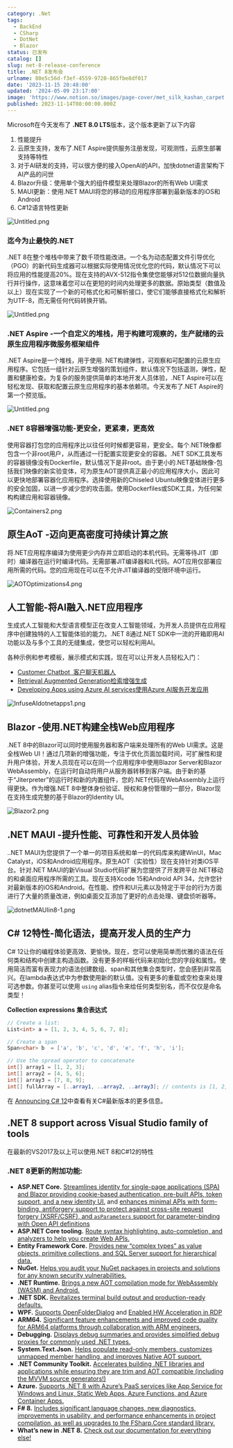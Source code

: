 ```yaml
---
category: .Net
tags:
  - BackEnd
  - CSharp
  - DotNet
  - Blazor
status: 已发布
catalog: []
slug: net-8-release-conference
title: .NET 8发布会
urlname: 80e5c56d-f3ef-4559-9720-865fbe8df017
date: '2023-11-15 20:48:00'
updated: '2024-05-09 23:17:00'
image: 'https://www.notion.so/images/page-cover/met_silk_kashan_carpet.jpg'
published: 2023-11-14T08:00:00.000Z
---
```


Microsoft在今天发布了 **.NET 8.0 LTS**版本，这个版本更新了以下内容

1. 性能提升
2. 云原生支持，发布了.NET Aspire提供服务注册发现，可观测性，云原生部署支持等特性
3. 对于AI研发的支持，可以很方便的接入OpenAI的API，加快dotnet语言架构下AI产品的问世
4. Blazor升级：使用单个强大的组件模型来处理Blazor的所有Web UI需求
5. MAUI更新：使用.NET MAUI将您的移动的应用程序部署到最新版本的iOS和Android
6. C#12语言特性更新

![Untitled.png](https://prod-files-secure.s3.us-west-2.amazonaws.com/5d24fe63-e567-4804-86f9-9fdc62e13082/10cda029-65af-4ea7-b30e-605b2d9e6c57/Untitled.png?X-Amz-Algorithm=AWS4-HMAC-SHA256&X-Amz-Content-Sha256=UNSIGNED-PAYLOAD&X-Amz-Credential=ASIAZI2LB4665JOPBKKR%2F20250417%2Fus-west-2%2Fs3%2Faws4_request&X-Amz-Date=20250417T213411Z&X-Amz-Expires=3600&X-Amz-Security-Token=IQoJb3JpZ2luX2VjEN3%2F%2F%2F%2F%2F%2F%2F%2F%2F%2FwEaCXVzLXdlc3QtMiJGMEQCIGkzc2zkTwZO71Lh0xC%2FisFXWhAZeqUFEs8DIglAIBxBAiAkdTJACeCHn073OigRdPvNCt%2FmK12XLyu7MmPqzg0sqCr%2FAwhmEAAaDDYzNzQyMzE4MzgwNSIMx4h3g%2FLbr%2BsmSUhNKtwDQiRtBvjiUlPn6Wsh7MnZadFV8K%2FjkY%2BmB2%2Bw4dRSi2%2Fwyny3juhddr3zDuGcN4N%2FGWzFYoqBW2960iRuCFVO9SF1qzNm1mLQuZR9wx0By%2BHtMrg0Zf6h9trFtshFo1UIdqkx03itQpkkEuI0lRjIbag88S9tO6v86bT2jDbh3Aq5fBaL5VhT81vWO5mB9oo82sMRs5rtLdeq%2BLAwgYfCTBesF2fT9wf%2BeFrHPwA3ukAyihXHika%2FrawSUqg4ncdJ3sVyQ%2FiLcOt71TjJ3d0DGPFjjAezsdVfselAMzIsg975Zd6nyknlJO4lKLjVx3dszaQJ9N%2FL0iTuDSGIEdjCHlIBiCQWO7%2F%2F5sscCAQfGPfiI4KBPENERkiLAzdDTCtcJdnl7oLHCf4Xld2vx%2Fmz3y4i3CVSe0P1rlpW3rpknZBYfPHmiSPA7SYsuDhio%2F%2BUOyq0VqsdR6b6BkAC5bM4WrhQOXxyJmLr8a7L06%2BNXw%2Bdw9NS29Kiq%2FZk%2FA%2BNHlyfpBYiSjU4a%2B2pgE0Sb%2FG5YvmeYnAg6olvUMznPajjzBWjq6vhLB3JBcWxXSrfR0H%2BvO6%2Fadx%2BqiQrAaJ%2F2f2xUaryeEaDADMSAuuTpX37ERZEA0VwDyoazoTo%2Bz4wys%2BFwAY6pgHD5hXJYwX17mQYtB9DqEa5woXtL%2F9Mc8XJslS0Hzmsgibsie%2BK9G6EiIaglux%2BdHYZM9SmpRpvxl%2BstNaO6DNwnXrTkkvZdUMJSX4NB4dWttwXCjiHbPHQNWbFuOEzHUwrdPA06TUyoS%2BRn7rPmGc5Ycl6m9Ayg9YSpyuP7nEL6jkrryyfU4j4Jb26aS9RNlzeZCZjnlot0UXXdFmvd2%2FCS%2Fyhwz13&X-Amz-Signature=1d0d63de11f1defe90f2646850442c67831e39e904114a94e009a77771540981&X-Amz-SignedHeaders=host&x-id=GetObject)


### **迄今为止最快的.NET**


.NET 8在整个堆栈中带来了数千项性能改进。一个名为动态配置文件引导优化（PGO）的新代码生成器可以根据实际使用情况优化您的代码，默认情况下可以将应用的性能提高20%。现在支持的AVX-512指令集使您能够对512位数据向量执行并行操作，这意味着您可以在更短的时间内处理更多的数据。原始类型（数值及以上）现在实现了一个新的可格式化和可解析接口，使它们能够直接格式化和解析为UTF-8，而无需任何代码转换开销。


![Untitled.png](https://prod-files-secure.s3.us-west-2.amazonaws.com/5d24fe63-e567-4804-86f9-9fdc62e13082/edcbf140-d619-4389-a4a6-f97c113ab9f2/Untitled.png?X-Amz-Algorithm=AWS4-HMAC-SHA256&X-Amz-Content-Sha256=UNSIGNED-PAYLOAD&X-Amz-Credential=ASIAZI2LB4665JOPBKKR%2F20250417%2Fus-west-2%2Fs3%2Faws4_request&X-Amz-Date=20250417T213411Z&X-Amz-Expires=3600&X-Amz-Security-Token=IQoJb3JpZ2luX2VjEN3%2F%2F%2F%2F%2F%2F%2F%2F%2F%2FwEaCXVzLXdlc3QtMiJGMEQCIGkzc2zkTwZO71Lh0xC%2FisFXWhAZeqUFEs8DIglAIBxBAiAkdTJACeCHn073OigRdPvNCt%2FmK12XLyu7MmPqzg0sqCr%2FAwhmEAAaDDYzNzQyMzE4MzgwNSIMx4h3g%2FLbr%2BsmSUhNKtwDQiRtBvjiUlPn6Wsh7MnZadFV8K%2FjkY%2BmB2%2Bw4dRSi2%2Fwyny3juhddr3zDuGcN4N%2FGWzFYoqBW2960iRuCFVO9SF1qzNm1mLQuZR9wx0By%2BHtMrg0Zf6h9trFtshFo1UIdqkx03itQpkkEuI0lRjIbag88S9tO6v86bT2jDbh3Aq5fBaL5VhT81vWO5mB9oo82sMRs5rtLdeq%2BLAwgYfCTBesF2fT9wf%2BeFrHPwA3ukAyihXHika%2FrawSUqg4ncdJ3sVyQ%2FiLcOt71TjJ3d0DGPFjjAezsdVfselAMzIsg975Zd6nyknlJO4lKLjVx3dszaQJ9N%2FL0iTuDSGIEdjCHlIBiCQWO7%2F%2F5sscCAQfGPfiI4KBPENERkiLAzdDTCtcJdnl7oLHCf4Xld2vx%2Fmz3y4i3CVSe0P1rlpW3rpknZBYfPHmiSPA7SYsuDhio%2F%2BUOyq0VqsdR6b6BkAC5bM4WrhQOXxyJmLr8a7L06%2BNXw%2Bdw9NS29Kiq%2FZk%2FA%2BNHlyfpBYiSjU4a%2B2pgE0Sb%2FG5YvmeYnAg6olvUMznPajjzBWjq6vhLB3JBcWxXSrfR0H%2BvO6%2Fadx%2BqiQrAaJ%2F2f2xUaryeEaDADMSAuuTpX37ERZEA0VwDyoazoTo%2Bz4wys%2BFwAY6pgHD5hXJYwX17mQYtB9DqEa5woXtL%2F9Mc8XJslS0Hzmsgibsie%2BK9G6EiIaglux%2BdHYZM9SmpRpvxl%2BstNaO6DNwnXrTkkvZdUMJSX4NB4dWttwXCjiHbPHQNWbFuOEzHUwrdPA06TUyoS%2BRn7rPmGc5Ycl6m9Ayg9YSpyuP7nEL6jkrryyfU4j4Jb26aS9RNlzeZCZjnlot0UXXdFmvd2%2FCS%2Fyhwz13&X-Amz-Signature=19800f736f213308fdfc8c6287eb21bb8da630d3f940d3ede73c6d138024dc72&X-Amz-SignedHeaders=host&x-id=GetObject)


### **.NET Aspire -一个自定义的堆栈，用于构建可观察的，生产就绪的云原生应用程序微服务框架组件**


.NET Aspire是一个堆栈，用于使用. NET构建弹性，可观察和可配置的云原生应用程序。它包括一组针对云原生增强的策划组件，默认情况下包括遥测，弹性，配置和健康检查。为复杂的服务提供简单的本地开发人员体验，.NET Aspire可以在轻松发现、获取和配置云原生应用程序的基本依赖项。今天发布了.NET Aspire的第一个预览版。


![Untitled.png](https://prod-files-secure.s3.us-west-2.amazonaws.com/5d24fe63-e567-4804-86f9-9fdc62e13082/ff6a34d3-ac25-412d-9204-a7263d00528f/Untitled.png?X-Amz-Algorithm=AWS4-HMAC-SHA256&X-Amz-Content-Sha256=UNSIGNED-PAYLOAD&X-Amz-Credential=ASIAZI2LB4665JOPBKKR%2F20250417%2Fus-west-2%2Fs3%2Faws4_request&X-Amz-Date=20250417T213411Z&X-Amz-Expires=3600&X-Amz-Security-Token=IQoJb3JpZ2luX2VjEN3%2F%2F%2F%2F%2F%2F%2F%2F%2F%2FwEaCXVzLXdlc3QtMiJGMEQCIGkzc2zkTwZO71Lh0xC%2FisFXWhAZeqUFEs8DIglAIBxBAiAkdTJACeCHn073OigRdPvNCt%2FmK12XLyu7MmPqzg0sqCr%2FAwhmEAAaDDYzNzQyMzE4MzgwNSIMx4h3g%2FLbr%2BsmSUhNKtwDQiRtBvjiUlPn6Wsh7MnZadFV8K%2FjkY%2BmB2%2Bw4dRSi2%2Fwyny3juhddr3zDuGcN4N%2FGWzFYoqBW2960iRuCFVO9SF1qzNm1mLQuZR9wx0By%2BHtMrg0Zf6h9trFtshFo1UIdqkx03itQpkkEuI0lRjIbag88S9tO6v86bT2jDbh3Aq5fBaL5VhT81vWO5mB9oo82sMRs5rtLdeq%2BLAwgYfCTBesF2fT9wf%2BeFrHPwA3ukAyihXHika%2FrawSUqg4ncdJ3sVyQ%2FiLcOt71TjJ3d0DGPFjjAezsdVfselAMzIsg975Zd6nyknlJO4lKLjVx3dszaQJ9N%2FL0iTuDSGIEdjCHlIBiCQWO7%2F%2F5sscCAQfGPfiI4KBPENERkiLAzdDTCtcJdnl7oLHCf4Xld2vx%2Fmz3y4i3CVSe0P1rlpW3rpknZBYfPHmiSPA7SYsuDhio%2F%2BUOyq0VqsdR6b6BkAC5bM4WrhQOXxyJmLr8a7L06%2BNXw%2Bdw9NS29Kiq%2FZk%2FA%2BNHlyfpBYiSjU4a%2B2pgE0Sb%2FG5YvmeYnAg6olvUMznPajjzBWjq6vhLB3JBcWxXSrfR0H%2BvO6%2Fadx%2BqiQrAaJ%2F2f2xUaryeEaDADMSAuuTpX37ERZEA0VwDyoazoTo%2Bz4wys%2BFwAY6pgHD5hXJYwX17mQYtB9DqEa5woXtL%2F9Mc8XJslS0Hzmsgibsie%2BK9G6EiIaglux%2BdHYZM9SmpRpvxl%2BstNaO6DNwnXrTkkvZdUMJSX4NB4dWttwXCjiHbPHQNWbFuOEzHUwrdPA06TUyoS%2BRn7rPmGc5Ycl6m9Ayg9YSpyuP7nEL6jkrryyfU4j4Jb26aS9RNlzeZCZjnlot0UXXdFmvd2%2FCS%2Fyhwz13&X-Amz-Signature=94a769c26001a768e4f22e78cf0abf5a04bc763127388620b35dfc07f5ac264f&X-Amz-SignedHeaders=host&x-id=GetObject)


### **.NET 8容器增强功能-更安全，更紧凑，更高效**


使用容器打包您的应用程序比以往任何时候都更容易，更安全。每个.NET映像都包含一个非root用户，从而通过一行配置实现更安全的容器。.NET SDK工具发布的容器镜像没有Dockerfile，默认情况下是非root。由于更小的.NET基础映像-包括我们映像的新实验变体，可为原生AOT提供真正最小的应用程序大小，因此可以更快地部署容器化应用程序。选择使用新的Chiseled Ubuntu映像变体进行更多的安全加固，以进一步减少您的攻击面。使用Dockerfiles或SDK工具，为任何架构构建应用和容器镜像。


![Containers2.png](https://devblogs.microsoft.com/dotnet/wp-content/uploads/sites/10/2023/11/Containers2.png)


## 原生AoT -迈向更高密度可持续计算之旅


将.NET应用程序编译为使用更少内存并立即启动的本机代码。无需等待JIT（即时）编译器在运行时编译代码。无需部署JIT编译器和IL代码。AOT应用仅部署应用所需的代码。您的应用现在可以在不允许JIT编译器的受限环境中运行。


![AOTOptimizations4.png](https://devblogs.microsoft.com/dotnet/wp-content/uploads/sites/10/2023/11/AOTOptimizations4.png)


## 人工智能-将AI融入.NET应用程序


生成式人工智能和大型语言模型正在改变人工智能领域，为开发人员提供在应用程序中创建独特的人工智能体验的能力。.NET 8通过.NET SDK中一流的开箱即用AI功能以及与多个工具的无缝集成，使您可以轻松利用AI。


各种示例和参考模板，展示模式和实践，现在可以让开发人员轻松入门：

- [Customer Chatbot](https://github.com/dotnet/eShop)[ ](https://github.com/dotnet/eShop)[ 客户聊天机器人](https://github.com/dotnet/eShop)
- [Retrieval Augmented Generation](https://github.com/Azure-Samples/azure-search-openai-demo-csharp)[检索增强生成](https://github.com/Azure-Samples/azure-search-openai-demo-csharp)
- [Developing Apps using Azure AI services](https://devblogs.microsoft.com/dotnet/demystifying-retrieval-augmented-generation-with-dotnet/)[使用Azure AI服务开发应用](https://devblogs.microsoft.com/dotnet/demystifying-retrieval-augmented-generation-with-dotnet/)

![InfuseAIdotnetapps1.png](https://devblogs.microsoft.com/dotnet/wp-content/uploads/sites/10/2023/11/InfuseAIdotnetapps1.png)


## Blazor -使用.NET构建全栈Web应用程序


.NET 8中的Blazor可以同时使用服务器和客户端来处理所有的Web UI需求。这是全栈Web UI！通过几项新的增强功能，专注于优化页面加载时间，可扩展性和提升用户体验，开发人员现在可以在同一个应用程序中使用Blazor Server和Blazor WebAssembly，在运行时自动将用户从服务器转移到客户端。由于新的基于“Jiterpreter”的运行时和新的内置组件，您的.NET代码在WebAssembly上运行得更快。作为增强.NET 8中整体身份验证、授权和身份管理的一部分，Blazor现在支持生成完整的基于Blazor的Identity UI。


![Blazor2.png](https://devblogs.microsoft.com/dotnet/wp-content/uploads/sites/10/2023/11/Blazor2.png)


## .NET MAUI -提升性能、可靠性和开发人员体验


..NET MAUI为您提供了一个单一的项目系统和单一的代码库来构建WinUI，Mac Catalyst，iOS和Android应用程序。原生AOT（实验性）现在支持针对类iOS平台。针对.NET MAUI的新Visual Studio代码扩展为您提供了开发跨平台.NET移动的和桌面应用程序所需的工具。现在支持Xcode 15和Android API 34，允许您针对最新版本的iOS和Android。在性能、控件和UI元素以及特定于平台的行为方面进行了大量的质量改进，例如桌面交互添加了更好的点击处理、键盘侦听器等。


![dotnetMAUIin8-1.png](https://devblogs.microsoft.com/dotnet/wp-content/uploads/sites/10/2023/11/dotnetMAUIin8-1.png)


## C# 12特性-简化语法，提高开发人员的生产力


C# 12让你的编程体验更高效、更愉快。现在，您可以使用简单而优雅的语法在任何类和结构中创建主构造函数。没有更多的样板代码来初始化您的字段和属性。使用简洁而富有表现力的语法创建数组、span和其他集合类型时，您会感到非常高兴。在lambda表达式中为参数使用新的默认值。没有更多的重载或空检查来处理可选参数。你甚至可以使用 `using` alias指令来给任何类型别名，而不仅仅是命名类型！


**Collection expressions** **集合表达式**


```c#
// Create a list:
List<int> a = [1, 2, 3, 4, 5, 6, 7, 8];

// Create a span
Span<char> b  = ['a', 'b', 'c', 'd', 'e', 'f', 'h', 'i'];

// Use the spread operator to concatenate
int[] array1 = [1, 2, 3];
int[] array2 = [4, 5, 6];
int[] array3 = [7, 8, 9];
int[] fullArray = [..array1, ..array2, ..array3]; // contents is [1, 2, 3, 4, 5, 6, 7, 8, 9]
```


在 [Announcing C# 12](https://devblogs.microsoft.com/dotnet/announcing-csharp-12)中查看有关C#最新版本的更多信息。


## .NET 8 support across Visual Studio family of tools


在最新的VS2017及以上可以使用.NET 8和C#12的特性


### .NET 8更新的附加功能:

- **ASP.NET Core.** [Streamlines identity for single-page applications (SPA) and Blazor providing cookie-based authentication, pre-built APIs, token support, and a new identity UI.](https://devblogs.microsoft.com/dotnet/whats-new-with-identity-in-dotnet-8/) and [enhances minimal APIs with form-binding, antiforgery support to protect against cross-site request forgery (XSRF/CSRF), and ](https://learn.microsoft.com/aspnet/core/release-notes/aspnetcore-8.0#minimal-apis)[`asParameters`](https://learn.microsoft.com/aspnet/core/release-notes/aspnetcore-8.0#minimal-apis)[ support for parameter-binding with Open API definitions](https://learn.microsoft.com/aspnet/core/release-notes/aspnetcore-8.0#minimal-apis)
- **ASP.NET Core tooling.** [Route syntax highlighting, auto-completion, and analyzers to help you create Web APIs.](https://devblogs.microsoft.com/dotnet/aspnet-core-route-tooling-dotnet-8/)
- **Entity Framework Core.** [Provides new “complex types” as value objects, primitive collections, and SQL Server support for hierarchical data.](https://devblogs.microsoft.com/dotnet/announcing-ef8-rc2/)
- **NuGet.** [Helps you audit your NuGet packages in projects and solutions for any known security vulnerabilities.](https://learn.microsoft.com/nuget/concepts/auditing-packages)
- **.NET Runtime.** [Brings a new AOT compilation mode for WebAssembly (WASM) and Android.](https://devblogs.microsoft.com/dotnet/announcing-dotnet-8-rc1/#androidstripilafteraot-mode-on-android)
- **.NET SDK.** [Revitalizes terminal build output and production-ready defaults.](https://learn.microsoft.com/dotnet/core/whats-new/dotnet-8#net-sdk)
- **WPF.** [Supports OpenFolderDialog](https://devblogs.microsoft.com/dotnet/wpf-file-dialog-improvements-in-dotnet-8/) and [Enabled HW Acceleration in RDP](https://devblogs.microsoft.com/dotnet/announcing-dotnet-8-rc1/#wpf-hardware-acceleration-in-rdp)
- **ARM64.** [Significant feature enhancements and improved code quality for ARM64 platforms through collaboration with ARM engineers.](https://devblogs.microsoft.com/dotnet/this-arm64-performance-in-dotnet-8/)
- **Debugging.** [Displays debug summaries and provides simplified debug proxies for commonly used .NET types.](https://devblogs.microsoft.com/dotnet/debugging-enhancements-in-dotnet-8/)
- **System.Text.Json.** [Helps populate read-only members, customizes unmapped member handling, and improves Native AOT support.](https://devblogs.microsoft.com/dotnet/system-text-json-in-dotnet-8/)
- **.NET Community Toolkit.** [Accelerates building .NET libraries and applications while ensuring they are trim and AOT compatible (including the MVVM source generators!)](https://devblogs.microsoft.com/dotnet/announcing-the-dotnet-community-toolkit-821/)
- **Azure.** [Supports .NET 8 with Azure’s PaaS services like App Service for Windows and Linux, Static Web Apps, Azure Functions, and Azure Container Apps.](https://aka.ms/appservice-dotnet8)
- **F# 8.** [Includes significant language changes, new diagnostics, improvements in usability, and performance enhancements in project compilation, as well as upgrades to the FSharp.Core standard library.](https://devblogs.microsoft.com/dotnet/announcing-fsharp-8/)
- **What’s new in .NET 8.** [Check out our documentation for everything else!](https://learn.microsoft.com/dotnet/core/whats-new/dotnet-8)
